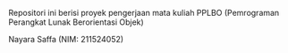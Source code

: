 Repositori ini berisi proyek pengerjaan mata kuliah PPLBO (Pemrograman Perangkat Lunak Berorientasi Objek) 

Nayara Saffa (NIM: 211524052)
